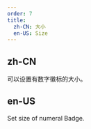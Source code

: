 ```yaml
---
order: 7
title:
  zh-CN: 大小
  en-US: Size
---
```


## zh-CN

可以设置有数字徽标的大小。

## en-US

Set size of numeral Badge.